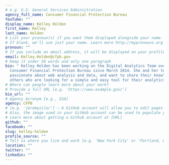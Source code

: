 ```yaml
---
# e.g. U.S. General Services Administration
agency_full_name: Consumer Financial Protection Bureau
YouTube: ""
display_name: Kelley Holden
first_name: Kelley
last_name: Holden
# List your pronoun(s) if you want them displayed alongside your name.
# If blank, we'll use just your name. Learn more http://mypronouns.org
pronoun: ""
# If you include an email address, it will be displayed on your profile page
email: Kelley.Holden@cfpb.gov
# Keep it under 50 words and only one paragraph
bio: " Kelley Holden has been working on the Digital Analytics Team over at the
  Consumer Financial Protection Bureau since March 2014. She and her team are
  passionate about web analysis and data, and want to share their knowledge with
  others who are looking for a simple and easy tool for their analytics needs."
# Where can people learn more about your work?
# Provide a full URL [e.g. 'https://www.example.gov/']
bio_url: ""
# Agency Acronym [e.g., GSA]
agency: CFPB
# [e.g. 'jeremyzilar'] — A GitHub account will allow you to edit pages on Digital.gov.
# Also, the image used in your GitHub account can be used to populate your digital.gov profile photo.
# Learn more about getting a Github account at [URL]
github: ""
facebook: ""
slug: kelley-holden
profile_source: ""
# Tell us where you live and work [e.g. 'New York City' or 'Portland, OR']
location: ""
twitter: ""
linkedin: ""
---
```

